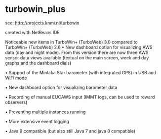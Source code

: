 # turbowin_plus

see: http://projects.knmi.nl/turbowin

created with NetBeans IDE


Noticeable new items in TurboWin+ (TurboWeb) 3.0 compared to TurboWin+ (TurboWeb) 2.6
•	New dashboard option for visualizing AWS  data (day and night mode). From this version there are now three AWS sensor data views available (textual on the main screen, week and day graphs and the dashboard dials)

•	Support of the Mintaka Star barometer (with integrated GPS) in USB and WiFi mode

•	New dashboard option for visualizing barometer data 

•	Recording of manual EUCAWS input  (IMMT logs, can be used to reward observers)

•	Preventing multiple instances running

•	More extensive event logging

•	Java 9 compatible (but also still Java 7 and java 8 compatible)


